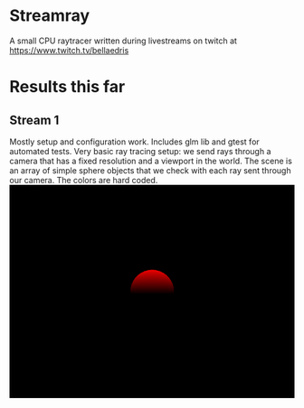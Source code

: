 # Streamray
A small CPU raytracer written during livestreams on twitch at https://www.twitch.tv/bellaedris

# Results this far

## Stream 1
Mostly setup and configuration work. Includes glm lib and gtest for automated tests.
Very basic ray tracing setup: we send rays through a camera that has a fixed resolution and a viewport in the world. 
The scene is an array of simple sphere objects that we check with each ray sent through our camera. The colors are hard
coded.
![stream1.png](Media/stream1.png)